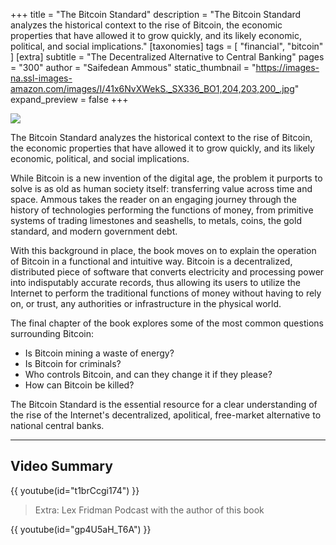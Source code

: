 +++
title = "The Bitcoin Standard"
description = "The Bitcoin Standard analyzes the historical context to the rise of Bitcoin, the economic properties that have allowed it to grow quickly, and its likely economic, political, and social implications."
[taxonomies]
tags = [ "financial", "bitcoin" ]
[extra]
subtitle = "The Decentralized Alternative to Central Banking"
pages = "300"
author = "Saifedean Ammous"
static_thumbnail = "https://images-na.ssl-images-amazon.com/images/I/41x6NvXWekS._SX336_BO1,204,203,200_.jpg"
expand_preview = false
+++

<img border="0" src="https://images-na.ssl-images-amazon.com/images/I/41x6NvXWekS._SX336_BO1,204,203,200_.jpg" >

<!-- more -->

The Bitcoin Standard analyzes the historical context to the rise of Bitcoin, the economic properties that have allowed
it to grow quickly, and its likely economic, political, and social implications.

While Bitcoin is a new invention of the digital age, the problem it purports to solve is as old as human society itself:
transferring value across time and space. Ammous takes the reader on an engaging journey through the history of
technologies performing the functions of money, from primitive systems of trading limestones and seashells, to metals,
coins, the gold standard, and modern government debt.

With this background in place, the book moves on to explain the operation of Bitcoin in a functional and intuitive way.
Bitcoin is a decentralized, distributed piece of software that converts electricity and processing power into
indisputably accurate records, thus allowing its users to utilize the Internet to perform the traditional functions of
money without having to rely on, or trust, any authorities or infrastructure in the physical world.

The final chapter of the book explores some of the most common questions surrounding Bitcoin:

- Is Bitcoin mining a waste of energy?
- Is Bitcoin for criminals?
- Who controls Bitcoin, and can they change it if they please?
- How can Bitcoin be killed?

The Bitcoin Standard is the essential resource for a clear understanding of the rise of the Internet's decentralized,
apolitical, free-market alternative to national central banks.

--- 

## Video Summary

{{ youtube(id="t1brCcgi174") }}

> Extra: Lex Fridman Podcast with the author of this book

{{ youtube(id="gp4U5aH_T6A") }}
